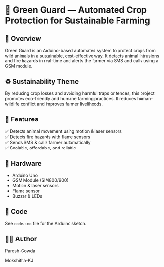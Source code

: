 # 🌾 Green Guard — Automated Crop Protection for Sustainable Farming

## 🔷 Overview
Green Guard is an Arduino-based automated system to protect crops from wild animals in a sustainable, cost-effective way.
It detects animal intrusions and fire hazards in real-time and alerts the farmer via SMS and calls using a GSM module.

## ♻️ Sustainability Theme
By reducing crop losses and avoiding harmful traps or fences, this project promotes eco-friendly and humane farming practices.
It reduces human-wildlife conflict and improves farmer livelihoods.

## 🚀 Features
✅ Detects animal movement using motion & laser sensors  
✅ Detects fire hazards with flame sensors  
✅ Sends SMS & calls farmer automatically  
✅ Scalable, affordable, and reliable

## 🧰 Hardware
- Arduino Uno
- GSM Module (SIM800/900)
- Motion & laser sensors
- Flame sensor
- Buzzer & LEDs

## 📄 Code
See `code.ino` file for the Arduino sketch.

## 👩‍💻 Author
Paresh-Gowda      

Mokshitha-KJ

